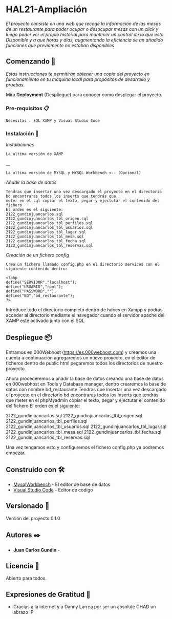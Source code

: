 
# HAL21-Ampliación

_El proyecto consiste en una web que recoge la información de las mesas de un restaurante para poder ocupar o desocupar mesas con un click y luego poder ver el propio historial para mantener un control de lo que esta Disponible y a que horas y dias, augmentando la eficiencia se an añadido funciones que previamente no estaban disponibles_

## Comenzando 🚀

_Estas instrucciones te permitirán obtener una copia del proyecto en funcionamiento en tu máquina local para propósitos de desarrollo y pruebas._

Mira **Deployment** (Despliegue) para conocer como desplegar el proyecto.


### Pre-requisitos 📋


```
Necesitas : SQL XAMP y Visual Studio Code
```

### Instalación 🔧


_Instalaciones_

```
La ultima versión de XAMP
```

__

```
La ultima versión de MYSQL y MYSQL Workbench <-- (Opcional)
```
_Añadir la base de datos_

```
Tendras que insertar una vez descargado el proyecto en el directorio bd encontraras todos los inserts que tendrás que 
meter en el sql copiar el texto, pegar y ejectutar el contenido del fichero
El orden es el siguiente:
2122_gundinjuancarlos.sql
2122_gundinjuancarlos_tbl_origen.sql
2122_gundinjuancarlos_tbl_perfiles.sql
2122_gundinjuancarlos_tbl_usuarios.sql
2122_gundinjuancarlos_tbl_lugar.sql
2122_gundinjuancarlos_tbl_mesa.sql
2122_gundinjuancarlos_tbl_fecha.sql
2122_gundinjuancarlos_tbl_reservas.sql
```
_Creación de un fichero config_
```
Crea un fichero llamado config.php en el directorio services con el siguiente contenido dentro:
```
```
<?php
define("SERVIDOR","localhost");
define("USUARIO","root");
define("PASSWORD","");
define("BD","bd_restaurante");
?>
```
Introduce todo el directorio completo dentro de hdocs en Xampp y podras acceder al directorio mediante el navegador cuando el servidor apache del XAMP esté activado junto con el SQL


## Despliegue 📦

Entramos en 000Webhost (https://es.000webhost.com) y creamos una cuenta
a continuación agregaremos un nuevo proyecto,
en el editor de ficheros dentro de public html pegaremos todos los directorios de nuestro proyecto.

Ahora procederemos a añadir la base de datos creando una base de datos en 000webhost en Tools y Database manager, dentro crearemos la base de datos con nombre bd_restaurante
Tendras que insertar una vez descargado el proyecto en el directorio bd encontraras todos los inserts que tendrás que 
meter en el phpMyadmin copiar el texto, pegar y ejectutar el contenido del fichero
El orden es el siguiente:

2122_gundinjuancarlos.sql
2122_gundinjuancarlos_tbl_origen.sql
2122_gundinjuancarlos_tbl_perfiles.sql
2122_gundinjuancarlos_tbl_usuarios.sql
2122_gundinjuancarlos_tbl_lugar.sql
2122_gundinjuancarlos_tbl_mesa.sql
2122_gundinjuancarlos_tbl_fecha.sql
2122_gundinjuancarlos_tbl_reservas.sql

Una vez tengamos esto y configuremos el fichero config.php ya podremos empezar.


## Construido con 🛠️

* [MysqlWorkbench](http://www.dropwizard.io/1.0.2/docs/) - El editor de base de datos
* [Visual Studio Code](https://maven.apache.org/) - Editor de codigo

## Versionado 📌

Versión del proyecto 0.1.0

## Autores ✒️

* **Juan Carlos Gundin** - 

## Licencia 📄

Abierto para todos.

## Expresiones de Gratitud 🎁

* Gracias a la internet y a Danny Larrea por ser un absolute CHAD un abrazo :P
